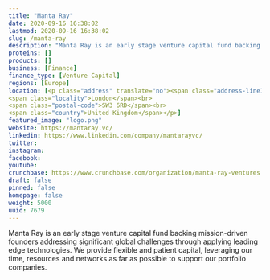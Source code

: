 ```yaml
---
title: "Manta Ray"
date: 2020-09-16 16:38:02
lastmod: 2020-09-16 16:38:02
slug: /manta-ray
description: "Manta Ray is an early stage venture capital fund backing mission-driven founders addressing significant global challenges through applying leading edge technologies. We provide flexible and patient capital, leveraging our time, resources and networks as far as possible to support our portfolio companies."
proteins: []
products: []
business: [Finance]
finance_type: [Venture Capital]
regions: [Europe]
location: [<p class="address" translate="no"><span class="address-line1">Fulham Road</span><br>
<span class="locality">London</span><br>
<span class="postal-code">SW3 6RD</span><br>
<span class="country">United Kingdom</span></p>]
featured_image: "logo.png"
website: https://mantaray.vc/
linkedin: https://www.linkedin.com/company/mantarayvc/
twitter: 
instagram: 
facebook: 
youtube: 
crunchbase: https://www.crunchbase.com/organization/manta-ray-ventures
draft: false
pinned: false
homepage: false
weight: 5000
uuid: 7679
---
```

Manta Ray is an early stage venture capital fund backing mission-driven founders addressing significant global challenges through applying leading edge technologies. We provide flexible and patient capital, leveraging our time, resources and networks as far as possible to support our portfolio companies.
